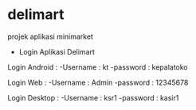 # delimart
projek aplikasi minimarket
- Login Aplikasi Delimart

Login Android : 
-Username : kt
-password : kepalatoko

Login Web : 
-Username : Admin
-password : 12345678

Login Desktop : 
-Username : ksr1
-password : kasir1
